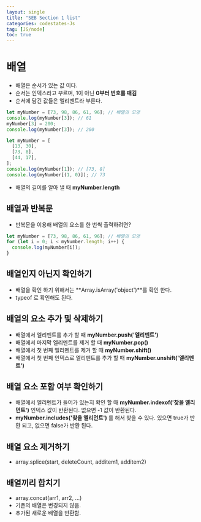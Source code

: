 ```yaml
---
layout: single
title: "SEB Section 1 list"
categories: codestates-Js
tag: [JS/node]
toc: true
---
```


# 배열

- 배열은 순서가 있는 값 이다.
- 순서는 인덱스라고 부르며, 1이 아닌 **0부터 번호를 매김**
- 순서에 담긴 값들은 엘리멘트라 부른다.

```javascript
let myNumber = [73, 98, 86, 61, 96]; // 배열의 모양
console.log(myNumber[3]); // 61
myNumber[3] = 200;
console.log(myNumber[3]); // 200
```

```javascript
let myNumber = [
  [13, 30],
  [73, 8],
  [44, 17],
];
console.log(myNumber[1]); // [73, 8]
console.log(myNumber[(1, 0)]); // 73
```

- 배열의 길이를 알아 낼 때 **myNumber.length**

## 배열과 반복문

- 반복문을 이용해 배열의 요소를 한 번씩 출력하려면?

```javascript
let myNumber = [73, 98, 86, 61, 96]; // 배열의 모양
for (let i = 0; i < myNumber.length; i++) {
  console.log(myNumber[i]);
}
```

## 배열인지 아닌지 확인하기

- 배열을 확인 하기 위해서는 **Array.isArray('object')**를 확인 한다.
- typeof 로 확인해도 된다.

## 배열의 요소 추가 및 삭제하기

- 배열에서 엘리멘트를 추가 할 때 **myNumber.push('엘리멘트')**
- 배열에서 마지막 엘리멘트를 제거 할 때 **myNumber.pop()**
- 배열에서 첫 번째 엘리멘트를 제거 할 때 **myNumber.shift()**
- 배열에서 첫 번째 인덱스로 엘리멘트를 추가 할 때 **myNumber.unshift('엘리멘트')**

## 배열 요소 포함 여부 확인하기

- 배열에서 엘리멘트가 들어가 있는지 확인 할 때 **myNumber.indexof('찾을 엘리먼트')** 인덱스 값이 반환된다. 없으면 -1 값이 반환된다.
- **myNumber.includes('찾을 엘리먼트')** 를 해서 찾을 수 있다. 있으면 true가 반환 되고, 없으면 false가 반환 된다.

## 배열 요소 제거하기

- array.splice(start, deleteCount, additem1, additem2)

## 배열끼리 합치기

- array.concat(arr1, arr2, ...)
- 기존의 배열은 변경되지 않음.
- 추가된 새로운 배열을 반환함.
